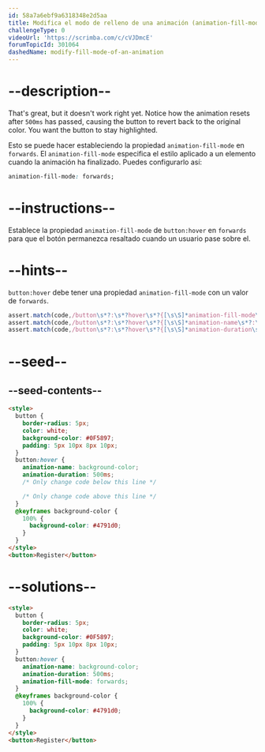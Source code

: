 ```yaml
---
id: 58a7a6ebf9a6318348e2d5aa
title: Modifica el modo de relleno de una animación (animation-fill-mode)
challengeType: 0
videoUrl: 'https://scrimba.com/c/cVJDmcE'
forumTopicId: 301064
dashedName: modify-fill-mode-of-an-animation
---
```


# --description--

That's great, but it doesn't work right yet. Notice how the animation resets after `500ms` has passed, causing the button to revert back to the original color. You want the button to stay highlighted.

Esto se puede hacer estableciendo la propiedad `animation-fill-mode` en `forwards`. El `animation-fill-mode` especifica el estilo aplicado a un elemento cuando la animación ha finalizado. Puedes configurarlo así:

```css
animation-fill-mode: forwards;
```

# --instructions--

Establece la propiedad `animation-fill-mode` de `button:hover` en `forwards` para que el botón permanezca resaltado cuando un usuario pase sobre el.

# --hints--

`button:hover` debe tener una propiedad `animation-fill-mode` con un valor de `forwards`.

```js
assert.match(code,/button\s*?:\s*?hover\s*?{[\s\S]*animation-fill-mode\s*?:\s*?forwards\s*?;[\s\S]*}/gi);
assert.match(code,/button\s*?:\s*?hover\s*?{[\s\S]*animation-name\s*?:\s*?background-color\s*?;[\s\S]*}/gi);
assert.match(code,/button\s*?:\s*?hover\s*?{[\s\S]*animation-duration\s*?:\s*?500ms\s*?;[\s\S]*}/gi );
```

# --seed--

## --seed-contents--

```html
<style>
  button {
    border-radius: 5px;
    color: white;
    background-color: #0F5897;
    padding: 5px 10px 8px 10px;
  }
  button:hover {
    animation-name: background-color;
    animation-duration: 500ms;
    /* Only change code below this line */

    /* Only change code above this line */
  }
  @keyframes background-color {
    100% {
      background-color: #4791d0;
    }
  }
</style>
<button>Register</button>
```

# --solutions--

```html
<style>
  button {
    border-radius: 5px;
    color: white;
    background-color: #0F5897;
    padding: 5px 10px 8px 10px;
  }
  button:hover {
    animation-name: background-color;
    animation-duration: 500ms;
    animation-fill-mode: forwards;
  }
  @keyframes background-color {
    100% {
      background-color: #4791d0;
    }
  }
</style>
<button>Register</button>
```
